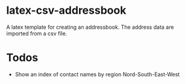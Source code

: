 # latex-csv-addressbook
A latex template for creating an addressbook. The address data are imported from a csv file.

# Todos
- Show an index of contact names by region Nord-South-East-West
